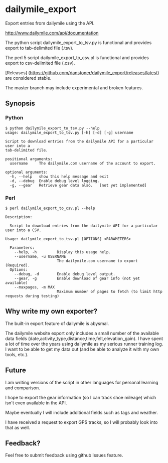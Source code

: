 dailymile_export
================

Export entries from dailymile using the API.

http://www.dailymile.com/api/documentation


The python script dailymile_export_to_tsv.py is functional and provides export to tab-delimited file (.tsv).

The perl 5 script dailymile_export_to_csv.pl is functional and provides export to csv-delimited file (.csv).

[Releases] (https://github.com/danstoner/dailymile_export/releases/latest) are considered stable. 

The master branch may include experimental and broken features.


## Synopsis

### Python

```
$ python dailymile_export_to_tsv.py --help
usage: dailymile_export_to_tsv.py [-h] [-d] [-g] username

Script to download entries from the dailymile API for a particular user into a
tab-delimited file.

positional arguments:
  username     The dailymile.com username of the account to export.

optional arguments:
  -h, --help   show this help message and exit
  -d, --debug  Enable debug level logging.
  -g, --gear   Retrieve gear data also.   [not yet implemented]
```

### Perl

```
$ perl dailymile_export_to_csv.pl --help

Description:

  Script to download entries from the dailymile API for a particular user into a CSV.

Usage: dailymile_export_to_tsv.pl [OPTIONS] <PARAMETERS>

  Parameters:
    --help, -h         Display this usage help.
    --username, -u USERNAME
                       The dailymile.com username to export (Required).
  Options:
    --debug, -d        Enable debug level output.
    --gear, -g         Enable download of gear info (not yet available)
    --maxpages, -m MAX
                       Maximum number of pages to fetch (to limit http requests during testing)
```

## Why write my own exporter?  

The built-in export feature of dailymile is abysmal.

The dailymile website export only includes a small number of the available data fields 
(date,activity_type,distance,time,felt,elevation_gain). I have spent a lot of time over
the years using dailymile as my serious runner training log. I want to be able to get
my data out (and be able to analyze it with my own tools, etc.).

## Future

I am writing versions of the script in other languages for personal learning and comparison.

I hope to export the gear information (so I can track shoe mileage) which isn't even available in the API.

Maybe eventually I will include additional fields such as tags and weather.

I have received a request to export GPS tracks, so I will probably look into that as well.

## Feedback?  

Feel free to submit feedback using github Issues feature.
